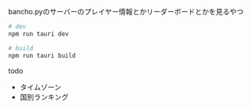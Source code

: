 bancho.pyのサーバーのプレイヤー情報とかリーダーボードとかを見るやつ

```bash
# dev
npm run tauri dev

# build
npm run tauri build
```

todo
- タイムゾーン
- 国別ランキング